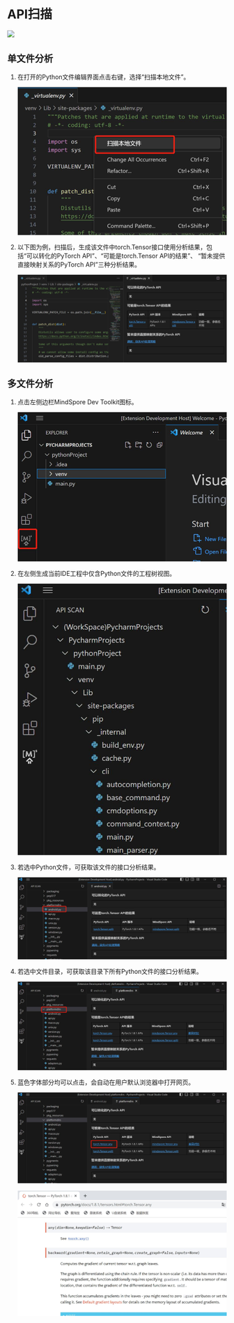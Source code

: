 # API扫描

<a href="https://gitee.com/mindspore/docs/blob/master/docs/devtoolkit/docs/source_zh_cn/VSCode_api_scan.md" target="_blank"><img src="https://mindspore-website.obs.cn-north-4.myhuaweicloud.com/website-images/master/resource/_static/logo_source.png"></a>

## 单文件分析

1. 在打开的Python文件编辑界面点击右键，选择“扫描本地文件”。

   ![img](./images/clip_image116.jpg)

2. 以下图为例，扫描后，生成该文件中torch.Tensor接口使用分析结果，包括“可以转化的PyTorch API”、“可能是torch.Tensor API的结果”、
   “暂未提供直接映射关系的PyTorch API”三种分析结果。

   ![img](./images/clip_image117.jpg)

## 多文件分析

1. 点击左侧边栏MindSpore Dev Toolkit图标。

   ![img](./images/clip_image118.jpg)

2. 在左侧生成当前IDE工程中仅含Python文件的工程树视图。

   ![img](./images/clip_image119.jpg)

3. 若选中Python文件，可获取该文件的接口分析结果。

   ![img](./images/clip_image120.jpg)

4. 若选中文件目录，可获取该目录下所有Python文件的接口分析结果。

   ![img](./images/clip_image121.jpg)

5. 蓝色字体部分均可以点击，会自动在用户默认浏览器中打开网页。

   ![img](./images/clip_image122.jpg)

   ![img](./images/clip_image123.jpg)